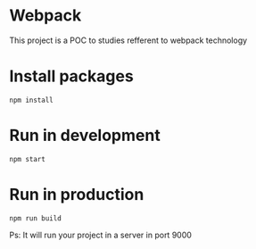 # Webpack

This project is a POC to studies refferent to webpack technology

# Install packages
```
npm install
```

# Run in development
```
npm start
```

# Run in production 
```
npm run build
```
Ps: It will run your project in a server in port 9000
